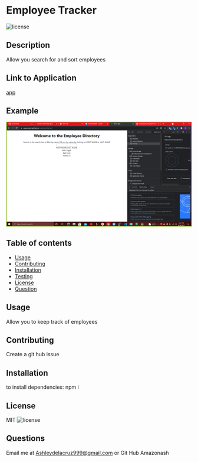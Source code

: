 # Employee Tracker 
  ![license](https://img.shields.io/badge/license-MIT-blue.svg)
  ## Description
 Allow you search for and sort employees

## Link to Application
[app](https://amazonash.github.io/employeeTracker/)

## Example
![Example1](example1.png)
  ## Table of contents
  
  * [Usage](#usage)
  * [Contributing](#contributing)
  * [Installation](#installation)
  * [Testing](#testing)
  * [License](#license)
  * [Question](#question)
  
  ## Usage
   Allow you to keep track of employees

  ## Contributing
  Create a git hub issue

  ## Installation
  to install dependencies:
  npm i

  

  ## License
  MIT
  ![license](https://img.shields.io/badge/license-MIT-blue.svg)

 ## Questions
 Email me at Ashleydelacruz999@gmail.com or Git Hub Amazonash
  

